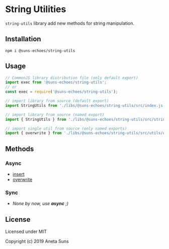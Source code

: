 String Utilities
================

`string-utils` library add new methods for string manipulation.


Installation
------------

`npm i @suns-echoes/string-utils`


Usage
-----

```js
// CommonJS library distribution file (only default export)
import exec from '@suns-echoes/string-utils';
// or
const exec = require('@suns-echoes/string-utils');
```

```js
// import library from source (default export)
import StringUtils from './libs/@suns-echoes/string-utils/src/index.js';
```

```js
// import library from source (named export)
import { StringUtils } from './libs/@suns-echoes/string-utils/src/string-utils.js';
```

```js
// import single util from source (only named exports)
import { overwrite } from './libs/@suns-echoes/string-utils/src/utils/overwrite.js';
```


Methods
-------

### Async

* [insert](./docs/utils/insert.md)
* [overwrite](./docs/utils/overwrite.md)

### Sync

* *None by now, use **async** ;)*


License
-------

Licensed under MIT

Copyright (c) 2019 Aneta Suns
